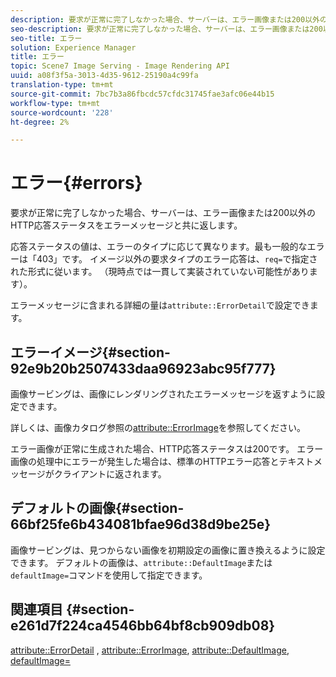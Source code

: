 ```yaml
---
description: 要求が正常に完了しなかった場合、サーバーは、エラー画像または200以外のHTTP応答ステータスをエラーメッセージと共に返します。
seo-description: 要求が正常に完了しなかった場合、サーバーは、エラー画像または200以外のHTTP応答ステータスをエラーメッセージと共に返します。
seo-title: エラー
solution: Experience Manager
title: エラー
topic: Scene7 Image Serving - Image Rendering API
uuid: a08f3f5a-3013-4d35-9612-25190a4c99fa
translation-type: tm+mt
source-git-commit: 7bc7b3a86fbcdc57cfdc31745fae3afc06e44b15
workflow-type: tm+mt
source-wordcount: '228'
ht-degree: 2%

---
```



# エラー{#errors}

要求が正常に完了しなかった場合、サーバーは、エラー画像または200以外のHTTP応答ステータスをエラーメッセージと共に返します。

応答ステータスの値は、エラーのタイプに応じて異なります。最も一般的なエラーは「403」です。 イメージ以外の要求タイプのエラー応答は、`req=`で指定された形式に従います。 （現時点では一貫して実装されていない可能性があります）。

エラーメッセージに含まれる詳細の量は`attribute::ErrorDetail`で設定できます。

## エラーイメージ{#section-92e9b20b2507433daa96923abc95f777}

画像サービングは、画像にレンダリングされたエラーメッセージを返すように設定できます。

詳しくは、画像カタログ参照の[attribute::ErrorImage](../../../../../is-api/image-catalog/image-serving-api-ref/c-image-catalog-reference/c-attributes-reference/r-errorimage.md#reference-c494d5d8b2584fe3800f35baabd0292c)を参照してください。

エラー画像が正常に生成された場合、HTTP応答ステータスは200です。 エラー画像の処理中にエラーが発生した場合は、標準のHTTPエラー応答とテキストメッセージがクライアントに返されます。

## デフォルトの画像{#section-66bf25fe6b434081bfae96d38d9be25e}

画像サービングは、見つからない画像を初期設定の画像に置き換えるように設定できます。 デフォルトの画像は、`attribute::DefaultImage`または`defaultImage=`コマンドを使用して指定できます。

## 関連項目 {#section-e261d7f224ca4546bb64bf8cb909db08}

[attribute::ErrorDetail](../../../../../is-api/image-catalog/image-serving-api-ref/c-image-catalog-reference/c-attributes-reference/r-errordetail.md#reference-4987c8cddcba4c88960170e49cafc561) ,  [attribute::ErrorImage](../../../../../is-api/image-catalog/image-serving-api-ref/c-image-catalog-reference/c-attributes-reference/r-errorimage.md#reference-c494d5d8b2584fe3800f35baabd0292c),  [attribute::DefaultImage](../../../../../is-api/image-catalog/image-serving-api-ref/c-image-catalog-reference/c-attributes-reference/r-is-cat-defaultimage.md#reference-8e9900e129f54ed68462a3c2fc3bc433),  [defaultImage=](../../../../../is-api/http-ref/image-serving-api-ref/c-http-protocol-reference/c-command-reference/r-is-http-defaultimage.md#reference-209aa6ce830f490483412eb26af67fd2)
